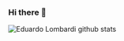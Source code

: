 ### Hi there 👋

![Eduardo Lombardi github stats](https://github-readme-stats.vercel.app/api?username=eduardolomb?theme=dark)


<!--
**eduardolomb/eduardolomb** is a ✨ _special_ ✨ repository because its `README.md` (this file) appears on your GitHub profile.





- 🔭 I’m currently working on ...
- 🌱 I’m currently learning ...
- 👯 I’m looking to collaborate on ...
- 🤔 I’m looking for help with ...
- 💬 Ask me about ...
- 📫 How to reach me: ...
- 😄 Pronouns: ...
- ⚡ Fun fact: ...
-->
